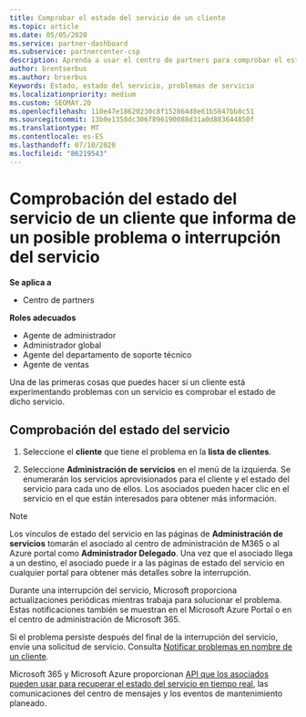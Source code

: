 ```yaml
---
title: Comprobar el estado del servicio de un cliente
ms.topic: article
ms.date: 05/05/2020
ms.service: partner-dashboard
ms.subservice: partnercenter-csp
description: Aprenda a usar el centro de partners para comprobar el estado del servicio de un cliente cuando se produzca un problema con un servicio.
author: brentserbus
ms.author: brserbus
Keywords: Estado, estado del servicio, problemas de servicio
ms.localizationpriority: medium
ms.custom: SEOMAY.20
ms.openlocfilehash: 110e47e18620230c8f152864d8e61b5847bb8c51
ms.sourcegitcommit: 13b0e1358dc306f896190088d31a0d883644850f
ms.translationtype: MT
ms.contentlocale: es-ES
ms.lasthandoff: 07/10/2020
ms.locfileid: "86219543"
---
```

# <a name="check-service-health-for-a-customer-reporting-a-potential-service-problem-or-outage"></a>Comprobación del estado del servicio de un cliente que informa de un posible problema o interrupción del servicio

**Se aplica a**

- Centro de partners

**Roles adecuados**

- Agente de administrador
- Administrador global
- Agente del departamento de soporte técnico
- Agente de ventas

Una de las primeras cosas que puedes hacer si un cliente está experimentando problemas con un servicio es comprobar el estado de dicho servicio. 

## <a name="check-service-health"></a>Comprobación del estado del servicio

1. Seleccione el **cliente** que tiene el problema en la **lista de clientes**.

2. Seleccione **Administración de servicios** en el menú de la izquierda. Se enumerarán los servicios aprovisionados para el cliente y el estado del servicio para cada uno de ellos. Los asociados pueden hacer clic en el servicio en el que están interesados para obtener más información. 

>[!NOTE] 
> Los vínculos de estado del servicio en las páginas de **Administración de servicios** tomarán el asociado al centro de administración de M365 o al Azure portal como **Administrador Delegado**. Una vez que el asociado llega a un destino, el asociado puede ir a las páginas de estado del servicio en cualquier portal para obtener más detalles sobre la interrupción.
 
Durante una interrupción del servicio, Microsoft proporciona actualizaciones periódicas mientras trabaja para solucionar el problema. Estas notificaciones también se muestran en el Microsoft Azure Portal o en el centro de administración de Microsoft 365.

Si el problema persiste después del final de la interrupción del servicio, envíe una solicitud de servicio. Consulta [Notificar problemas en nombre de un cliente](report-problems-on-behalf-of-a-customer.md).

Microsoft 365 y Microsoft Azure proporcionan [API que los asociados pueden usar para recuperar el estado del servicio en tiempo real](get-automated-service-notifications-with-our-apis.md), las comunicaciones del centro de mensajes y los eventos de mantenimiento planeado.

 

